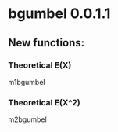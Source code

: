 # bgumbel 0.0.1.1

## New functions:

### Theoretical E(X)

m1bgumbel


### Theoretical E(X^2)

m2bgumbel
